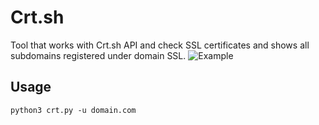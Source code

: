 # Crt.sh
Tool that works with Crt.sh API and check SSL certificates and shows all subdomains registered under domain SSL.
![Example](https://github.com/cyb3rd3s/cyb3rd3s/blob/main/crt.png)
## Usage
```
python3 crt.py -u domain.com
```
